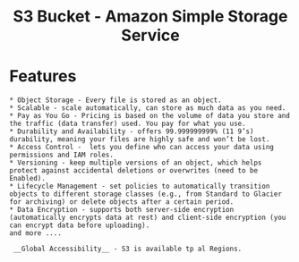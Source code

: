 <div align="center">

# **S3 Bucket - Amazon Simple Storage Service**

</div>

# Features

    * Object Storage - Every file is stored as an object.
    * Scalable - scale automatically, can store as much data as you need.
    * Pay as You Go - Pricing is based on the volume of data you store and the traffic (data transfer) used. You pay for what you use.
    * Durability and Availability - offers 99.999999999% (11 9’s) durability, meaning your files are highly safe and won’t be lost.
    * Access Control -  lets you define who can access your data using permissions and IAM roles.
    * Versioning - keep multiple versions of an object, which helps protect against accidental deletions or overwrites (need to be Enabled).
    * Lifecycle Management - set policies to automatically transition objects to different storage classes (e.g., from Standard to Glacier for archiving) or delete objects after a certain period.
    * Data Encryption - supports both server-side encryption (automatically encrypts data at rest) and client-side encryption (you can encrypt data before uploading).
    and more ....
     
     __Global Accessibility__ - S3 is available tp al Regions.
    
